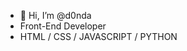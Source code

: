 - 👋 Hi, I’m @d0nda
- Front-End Developer
- HTML / CSS / JAVASCRIPT / PYTHON

<!---
d0nda/d0nda is a ✨ special ✨ repository because its `README.md` (this file) appears on your GitHub profile.
You can click the Preview link to take a look at your changes.
--->
